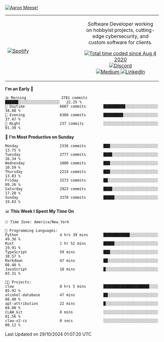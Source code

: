 [![Aaron Meese!](https://user-images.githubusercontent.com/17814535/88975338-a2aabf00-d27f-11ea-963f-8a19608716b4.png)](https://github.com/ajmeese7/readme-ascii "README ASCII")

<!-- Modified from project here: https://github.com/novatorem/novatorem -->
<table width="100%">
  <tr>
  <td width="50%">

&nbsp; <br> [![Spotify](https://ajmeese7.vercel.app/api/spotify)](https://open.spotify.com/user/ajmeese)

  </td>
  <td width="50%">
    <p align="center">
    Software Developer working on hobbyist projects, cutting-edge cybersecurity, and custom software for clients.
    </p>
    <p align="center">
      <a href="https://wakatime.com/@f726891d-3b02-46cd-9b60-e8c59f9e2b14">
        <img src="https://wakatime.com/badge/user/f726891d-3b02-46cd-9b60-e8c59f9e2b14.svg" alt="Total time coded since Aug 4 2020" title="WakaTime" />
      </a>
      <a href="http://link.aaronmeese.com/discord">
        <img src="https://img.shields.io/badge/discord-ajmeese7%234835-369?style=flat-square&logo=discord&logoColor=white&color=purple" alt="Discord" title="Discord">
      </a>
      <br />
      <a href="https://link.aaronmeese.com/medium">
        <img src="https://img.shields.io/badge/medium-ajmeese7-1DB954?style=flat-square&logo=medium&logoColor=white" alt="Medium" title="Medium">
      </a>
      <a href="https://link.aaronmeese.com/linkedin">
        <img src="https://img.shields.io/badge/linkedIn-aaronmeese-1DB954?style=flat-square&logo=linkedin&logoColor=white&color=blue" alt="LinkedIn" title="LinkedIn">
      </a>
    </p>
  </td>

</table>

[//]: <> (The `&nbsp;` is to have Aphelion take up more space)

<!--START_SECTION:waka-->
**I'm an Early 🐤** 

```text
🌞 Morning                3781 commits        ██████░░░░░░░░░░░░░░░░░░░   22.25 % 
🌆 Daytime                6607 commits        ██████████░░░░░░░░░░░░░░░   38.88 % 
🌃 Evening                6368 commits        █████████░░░░░░░░░░░░░░░░   37.47 % 
🌙 Night                  237 commits         ░░░░░░░░░░░░░░░░░░░░░░░░░   01.39 % 
```
📅 **I'm Most Productive on Sunday** 

```text
Monday                   2336 commits        ███░░░░░░░░░░░░░░░░░░░░░░   13.75 % 
Tuesday                  2777 commits        ████░░░░░░░░░░░░░░░░░░░░░   16.34 % 
Wednesday                1800 commits        ███░░░░░░░░░░░░░░░░░░░░░░   10.59 % 
Thursday                 2214 commits        ███░░░░░░░░░░░░░░░░░░░░░░   13.03 % 
Friday                   1573 commits        ██░░░░░░░░░░░░░░░░░░░░░░░   09.26 % 
Saturday                 2923 commits        ████░░░░░░░░░░░░░░░░░░░░░   17.20 % 
Sunday                   3370 commits        █████░░░░░░░░░░░░░░░░░░░░   19.83 % 
```


📊 **This Week I Spent My Time On** 

```text
🕑︎ Time Zone: America/New_York

💬 Programming Languages: 
Python                   4 hrs 39 mins       ████████████░░░░░░░░░░░░░   49.36 % 
Rust                     1 hr 52 mins        █████░░░░░░░░░░░░░░░░░░░░   19.91 % 
TypeScript               59 mins             ███░░░░░░░░░░░░░░░░░░░░░░   10.57 % 
Markdown                 47 mins             ██░░░░░░░░░░░░░░░░░░░░░░░   08.40 % 
JavaScript               18 mins             █░░░░░░░░░░░░░░░░░░░░░░░░   03.31 % 

🐱‍💻 Projects: 
claw                     8 hrs 5 mins        █████████████████████░░░░   85.92 % 
alcohol-database         47 mins             ██░░░░░░░░░░░░░░░░░░░░░░░   08.40 % 
apt-attribution          22 mins             █░░░░░░░░░░░░░░░░░░░░░░░░   04.00 % 
CLAW_Git                 8 mins              ░░░░░░░░░░░░░░░░░░░░░░░░░   01.56 % 
claw-v2-cs               0 secs              ░░░░░░░░░░░░░░░░░░░░░░░░░   00.12 % 
```


 Last Updated on 29/10/2024 01:07:20 UTC
<!--END_SECTION:waka-->
